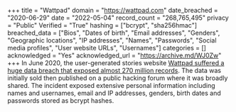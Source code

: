 +++
title = "Wattpad"
domain = "https://wattpad.com"
date_breached = "2020-06-29"
date = "2022-05-04"
record_count = "268,765,495"
privacy = "Public"
Verified = "True"
hashing = ["bcrypt", "sha256hmac"]
breached_data = ["Bios", "Dates of birth", "Email addresses", "Genders", "Geographic locations", "IP addresses", "Names", "Passwords", "Social media profiles", "User website URLs", "Usernames"]
categories = []
acknowledged = "Yes"
acknowledged_url = "https://archive.md/WJ0Zw"
+++
In June 2020, the user-generated stories website <a href="https://www.bleepingcomputer.com/news/security/wattpad-data-breach-exposes-account-info-for-millions-of-users/" target="_blank" rel="noopener">Wattpad suffered a huge data breach that exposed almost 270 million records</a>. The data was initially sold then published on a public hacking forum where it was broadly shared. The incident exposed extensive personal information including names and usernames, email and IP addresses, genders, birth dates and passwords stored as bcrypt hashes.
